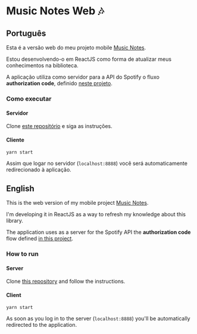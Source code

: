 # Music Notes Web 🎶

## Português
Esta é a versão web do meu projeto mobile [Music Notes](https://github.com/glhrrm/music-notes).

Estou desenvolvendo-o em ReactJS como forma de atualizar meus conhecimentos na biblioteca.

A aplicação utiliza como servidor para a API do Spotify o fluxo __authorization code__, definido [neste projeto](https://github.com/spotify/web-api-auth-examples).

### Como executar

#### Servidor
Clone [este repositório](https://github.com/spotify/web-api-auth-examples) e siga as instruções.

#### Cliente
~~~
yarn start
~~~
Assim que logar no servidor (`localhost:8888`) você será automaticamente redirecionado à aplicação.

## English
This is the web version of my mobile project [Music Notes](https://github.com/glhrrm/music-notes).

I'm developing it in ReactJS as a way to refresh my knowledge about this library.

The application uses as a server for the Spotify API the __authorization code__ flow defined [in this project](https://github.com/spotify/web-api-auth-examples).

### How to run

#### Server
Clone [this repository](https://github.com/spotify/web-api-auth-examples) and follow the instructions.

#### Client
~~~
yarn start
~~~
As soon as you log in to the server (`localhost:8888`) you'll be automatically redirected to the application.

